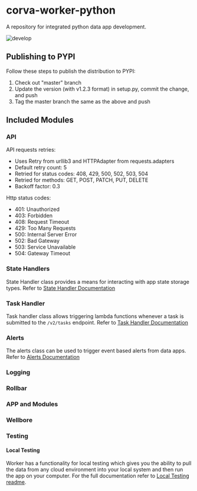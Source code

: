 # corva-worker-python

A repository for integrated python data app development.

![develop](https://github.com/corva-ai/corva-worker-python/workflows/CI/badge.svg?branch=master)

## Publishing to PYPI

Follow these steps to publish the distribution to PYPI:
1. Check out "master" branch
2. Update the version (with v1.2.3 format) in setup.py, commit the change, and push
3. Tag the master branch the same as the above and push

## Included Modules
### API
API requests retries:
- Uses Retry from urllib3 and HTTPAdapter from requests.adapters
- Default retry count: 5
- Retried for status codes: 408, 429, 500, 502, 503, 504
- Retried for methods: GET, POST, PATCH, PUT, DELETE
- Backoff factor: 0.3

Http status codes:
- 401: Unauthorized
- 403: Forbidden
- 408: Request Timeout
- 429: Too Many Requests
- 500: Internal Server Error
- 502: Bad Gateway
- 503: Service Unavailable
- 504: Gateway Timeout

### State Handlers
State Handler class provides a means for interacting with app state storage types.
Refer to [State Handler Documentation](docs/STATE_HANDLER.md) 


### Task Handler
Task handler class allows triggering lambda functions whenever a task is submitted to the `/v2/tasks` endpoint.
Refer to [Task Handler Documentation](docs/TASK_HANDLER.md)


### Alerts
The alerts class can be used to trigger event based alerts from data apps.
Refer to [Alerts Documentation](docs/ALERTS.md)

 
### Logging
### Rollbar
### APP and Modules
### Wellbore
### Testing
#### Local Testing
Worker has a functionality for local testing which gives you the ability to pull
the data from any cloud environment into your local system and then run the app 
on your computer. For the full documentation refer to [Local Testing readme](worker/test/local_testing/README.md).
